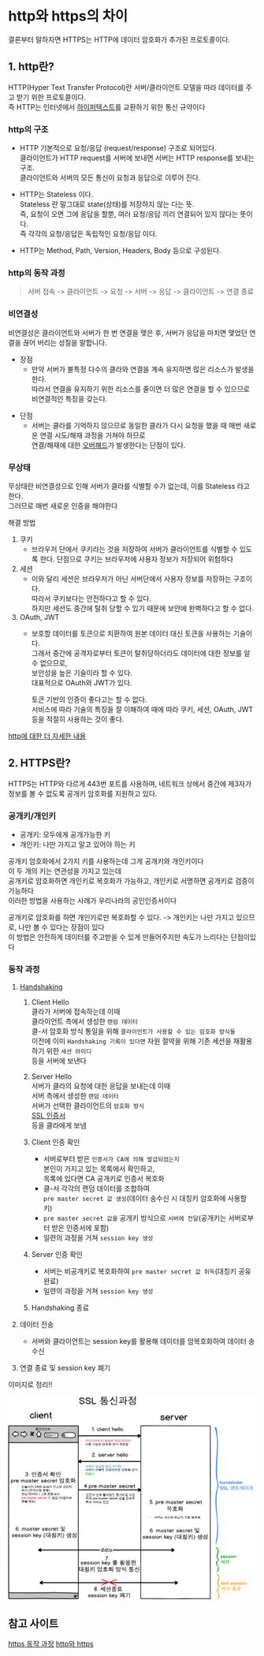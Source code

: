 # http와 https의 차이

결론부터 말하자면 HTTPS는 HTTP에 데이터 암호화가 추가된 프로토콜이다.

## 1. http란?

HTTP(Hyper Text Transfer Protocol)란 서버/클라이언트 모델을 따라 데이터를 주고 받기 위한 프로토콜이다.<br>
즉 HTTP는 인터넷에서 [하이퍼텍스트](./something.md#hypertext)를 교환하기 위한 통신 규약이다

### http의 구조
- HTTP 기본적으로 요청/응답 (request/response) 구조로 되어있다.<br>
    클라이언트가 HTTP request를 서버에 보내면 서버는 HTTP response를 보내는 구조.<br>
    클라이언트와 서버의 모든 통신이 요청과 응답으로 이루어 진다.

- HTTP는 Stateless 이다.<br>
    Stateless 란 말그대로 state(상태)를 저장하지 않는 다는 뜻.<br>
    즉, 요청이 오면 그에 응답을 할뿐, 여러 요청/응답 끼리 연결되어 있지 않다는 뜻이다.<br>
    즉 각각의 요청/응답은 독립적인 요청/응답 이다.

- HTTP는 Method, Path, Version, Headers, Body 등으로 구성된다.

### http의 동작 과정
> 서버 접속 -> 클라이언트 -> 요청 -> 서버 -> 응답 -> 클라이언트 -> 연결 종료

### 비연결성

비연결성은 클라이언트와 서버가 한 번 연결을 맺은 후, 서버가 응답을 마치면 맺었던 연결을 끊어 버리는 성질을 말합니다.

- 장점
    * 만약 서버가 불특정 다수의 클라와 연결을 계속 유지하면 많은 리소스가 발생을 한다.<br>
        따라서 연결을 유지하기 위한 리소스를 줄이면 더 많은 연결을 할 수 있으므로 비연결적인 특징을 갖는다.
* 단점
    * 서버는 클라를 기억하지 않으므로 동일한 클라가 다시 요청을 했을 때 매번 새로운 연결 시도/해재 과정을 거쳐야 하므로<br>
        연결/해재에 대한 [오버해드](something.md#오버헤드(overhead))가 발생한다는 단점이 있다.

### 무상태
무상태란 비연결성으로 인해 서버가 클라를 식별할 수가 없는데, 이를 Stateless 라고 한다.<br>
그러므로 매번 새로운 인증을 해야한다

해결 방법
1. 쿠키
    - 브라우저 단에서 쿠키라는 것을 저장하여 서버가 클라이언트를 식별할 수 있도록 한다.
        단점으로 쿠키는 브라우저에 사용자 정보가 저장되어 위험하다
2. 세션
    - 이와 달리 세션은 브라우저가 아닌 서버단에서 사용자 정보를 저장하는 구조이다.<br>
        따라서 쿠키보다는 안전하다고 할 수 있다.<br>
        하지만 세션도 중간에 탈취 당할 수 있기 때문에 보안에 완벽하다고 할 수 없다.
3. OAuth, JWT
    - 보호할 데이터를 토큰으로 치환하여 원본 데이터 대신 토큰을 사용하는 기술이다.<br>
        그래서 중간에 공격자로부터 토큰이 탈취당하더라도 데이터에 대한 정보를 알 수 없으므로,<br>
        보안성을 높은 기술이라 할 수 있다.<br>
        대표적으로 OAuth와 JWT가 있다.

        토큰 기반의 인증이 좋다고는 할 수 없다.<br>
        서비스에 따라 기술의 특징을 잘 이해하여 때에 따라 쿠키, 세션, OAuth, JWT 등을 적절히 사용하는 것이 좋다.

[http에 대한 더 자세한 내용](https://velog.io/@teddybearjung/HTTP-%EA%B5%AC%EC%A1%B0-%EB%B0%8F-%ED%95%B5%EC%8B%AC-%EC%9A%94%EC%86%8C)

## 2. HTTPS란?

HTTPS는 HTTP와 다르게 443번 포트를 사용하며, 네트워크 상에서 중간에 제3자가 정보를 볼 수 없도록 공개키 암호화를 지원하고 있다.

### 공개키/개인키

- 공개키: 모두에게 공개가능한 키
- 개인키: 나만 가지고 알고 있어야 하는 키

공개키 암호화에서 2가지 키를 사용하는데 그게 공개키와 개인키이다<br>
이 두 개의 키는 연관성을 가지고 있는데<br>
공개키로 암호화하면 개인키로 복호화가 가능하고, 개인키로 서명하면 공개키로 검증이 가능하다<br>
이러한 방법을 사용하는 사례가 우리나라의 공인인증서이다

공개키로 암호화를 하면 개인키로만 복호화할 수 있다. -> 개인키는 나만 가지고 있으므로, 나만 볼 수 있다는 장점이 있다<br>
이 방법은 안전하게 데이터를 주고받을 수 있게 만들어주지만 속도가 느리다는 단점이있다

### 동작 과정

1. [Handshaking](something.md#Handshaking)
    1. Client Hello<br>
        클라가 서버에 접속하는데 이때<br>
        클라이언트 측에서 생성한 `랜덤 데이터`<br>
        클-서 암호화 방식 통일을 위해 `클라이언트가 사용할 수 있는 암호화 방식들`<br>
        이전에 이미 `Handshaking 기록이 있다면` 자원 절약을 위해 기존 세션을 재활용하기 위한 `세션 아이디`<br>
        등을 서버에 보낸다

    2. Server Hello<br>
        서버가 클라의 요청에 대한 응답을 보내는데 이때<br>
        서버 측에서 생성한 `랜덤 데이터`<br>
        서버가 선택한 클라이언트의 `암호화 방식`<br>
        [SSL 인증서](something.md#SSL-인증서)<br>
        등을 클라에게 보냄

    3. Client 인증 확인<br>
        - 서버로부터 받은 `인증서가 CA에 의해 발급되었는지`<br>
            본인이 가지고 있는 목록에서 확인하고,<br>
            목록에 있다면 CA 공개키로 인증서 복호화
        - 클-서 각각의 랜덤 데이터를 조합하여<br>
            `pre master secret 값 생성`(데이터 송수신 시 대칭키 암호화에 사용할 키)
        - `pre master secret 값을` 공개키 방식으로 `서버에 전달`(공개키는 서버로부터 받은 인증서에 포함)
        - 일련의 과정을 거쳐 `session key 생성`

    4. Server 인증 확인<br>
        - 서버는 비공개키로 복호화하여 `pre master secret 값 취득`(대칭키 공유 완료)
        - 일련의 과정을 거쳐 `session key 생성`

    5. Handshaking 종료

2. 데이터 전송
    - 서버와 클라이언트는 session key를 활용해 데이터를 암복호화하여 데이터 송수신

3. 연결 종료 및 session key 폐기

이미지로 정리!!

![ssl](img/ssl.png)

## 참고 사이트

[https 동작 과정](https://velog.io/@averycode/%EB%84%A4%ED%8A%B8%EC%9B%8C%ED%81%AC-HTTP%EC%99%80-HTTPS-%EB%8F%99%EC%9E%91-%EA%B3%BC%EC%A0%95#%F0%9F%A7%9A%E2%99%80%EF%B8%8F-httpsssl%EC%9D%98-%EB%8F%99%EC%9E%91%EA%B3%BC%EC%A0%95)
[http와 https](https://mangkyu.tistory.com/98)